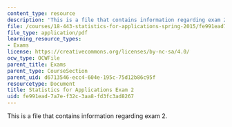 ```yaml
---
content_type: resource
description: 'This is a file that contains information regarding exam 2. '
file: /courses/18-443-statistics-for-applications-spring-2015/fe991ead7a7ef32c3aa8fd3fc3ad8267_MIT18_443S15_Exam2.pdf
file_type: application/pdf
learning_resource_types:
- Exams
license: https://creativecommons.org/licenses/by-nc-sa/4.0/
ocw_type: OCWFile
parent_title: Exams
parent_type: CourseSection
parent_uid: d6713546-ecc4-604e-195c-75d12b86c95f
resourcetype: Document
title: Statistics for Applications Exam 2
uid: fe991ead-7a7e-f32c-3aa8-fd3fc3ad8267
---
```

This is a file that contains information regarding exam 2. 